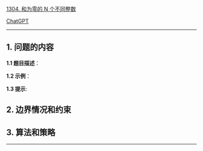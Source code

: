 [1304. 和为零的 N 个不同整数](https://leetcode.cn/problems/find-n-unique-integers-sum-up-to-zero)

[ChatGPT](chat.openai.com)

---

## 1. 问题的内容
**1.1 题目描述**：

**1.2 示例**：

**1.3 提示**:

## 2. 边界情况和约束


## 3. 算法和策略

---

